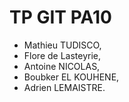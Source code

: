 # TP GIT PA10

- Mathieu TUDISCO,
- Flore de Lasteyrie,
- Antoine NICOLAS,
- Boubker EL KOUHENE,
- Adrien LEMAISTRE.


